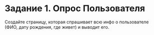 # Задание 1. Опрос Пользователя

Создайте страницу, которая спрашивает всю инфо о пользователе (ФИО, дату рождения, где живет) и выводит его.
